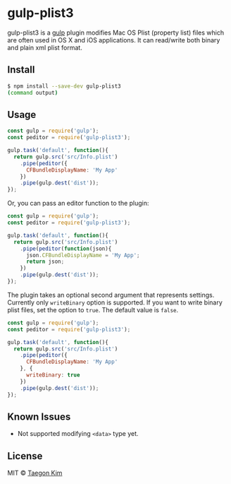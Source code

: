 # gulp-plist3

gulp-plist3 is a [gulp](https://github.com/gulpjs/gulp) plugin modifies Mac OS Plist (property list) files which are often used in OS X and iOS applications.
It can read/write both binary and plain xml plist format.

## Install

```sh
$ npm install --save-dev gulp-plist3
(command output)
```

## Usage

```js
const gulp = require('gulp');
const peditor = require('gulp-plist3');

gulp.task('default', function(){
  return gulp.src('src/Info.plist')
    .pipe(peditor({
      CFBundleDisplayName: 'My App'
    })
    .pipe(gulp.dest('dist'));
});
```

Or, you can pass an editor function to the plugin:

```js
const gulp = require('gulp');
const peditor = require('gulp-plist3');

gulp.task('default', function(){
  return gulp.src('src/Info.plist')
    .pipe(peditor(function(json){
      json.CFBundleDisplayName = 'My App';
      return json;
    })
    .pipe(gulp.dest('dist'));
});
```

The plugin takes an optional second argument that represents settings.
Currently only `writeBinary` option is supported. If you want to write binary plist files, set the option to `true`. The default value is `false`.

```js
const gulp = require('gulp');
const peditor = require('gulp-plist3');

gulp.task('default', function(){
  return gulp.src('src/Info.plist')
    .pipe(peditor({
      CFBundleDisplayName: 'My App'
    }, {
      writeBinary: true
    })
    .pipe(gulp.dest('dist'));
});
```

## Known Issues

- Not supported modifying `<data>` type yet.

## License

MIT © [Taegon Kim](http://taegon.kim)
